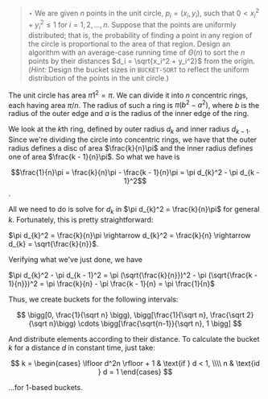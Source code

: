 > $\star$ We are given $n$ points in the unit circle, $p_i = (x_i, y_i)$, such
> that $0 < x_i^2 + y_i^2 \le 1$ for $i = 1, 2, \ldots, n$. Suppose that the
> points are uniformly distributed; that is, the probability of finding a point
> in any region of the circle is proportional to the area of that region.
> Design an algorithm with an average-case running time of $\Theta(n)$ to sort
> the $n$ points by their distances $d_i = \sqrt{x_i^2 + y_i^2}$ from the
> origin. (<i>Hint:</i> Design the bucket sizes in `BUCKET-SORT` to reflect the
> uniform distribution of the points in the unit circle.)

The unit circle has area $\pi 1^2 = \pi$. We can divide it into $n$ concentric rings,
each having area $\pi / n$. The radius of such a ring is $\pi(b^2 - a^2)$,
where $b$ is the radius of the outer edge and $a$ is the radius of the inner
edge of the ring.

We look at the $k$th ring, defined by outer radius $d_{k}$ and inner radius $d_{k - 1}$.
Since we're dividing the circle into concentric rings, we have that the outer radius
defines a disc of area $\frac{k}{n}\pi$ and the inner radius defines one of area $\frac{k - 1}{n}\pi$.
So what we have is

$$\frac{1}{n}\pi = \frac{k}{n}\pi - \frac{k - 1}{n}\pi = \pi d_{k}^2 - \pi d_{k - 1}^2$$.
 
All we need to do is solve for $d_{k}$ in $\pi d_{k}^2 = \frac{k}{n}\pi$ for general $k$.
Fortunately, this is pretty straightforward:

$\pi d_{k}^2 = \frac{k}{n}\pi \rightarrow d_{k}^2 = \frac{k}{n} \rightarrow d_{k} = \sqrt{\frac{k}{n}}$.

Verifying what we've just done, we have

$\pi d_{k}^2 - \pi d_{k - 1}^2 = \pi (\sqrt{\frac{k}{n}})^2 - \pi (\sqrt{\frac{k - 1}{n}})^2 
   = \pi \frac{k}{n} - \pi \frac{k - 1}{n} = \pi \frac{1}{n}$

Thus, we create buckets for the following intervals:

$$ \bigg[0, \frac{1}{\sqrt n} \bigg),
   \bigg[\frac{1}{\sqrt n}, \frac{\sqrt 2}{\sqrt n}\bigg) \cdots
   \bigg[\frac{\sqrt{n-1}}{\sqrt n}, 1 \bigg] $$

And distribute elements according to their distance. To calculate the bucket
$k$ for a distance $d$ in constant time, just take:

$$ k = \begin{cases}
    \lfloor d^2n \rfloor + 1 & \text{if } d < 1, \\\\
    n & \text{id } d = 1
  \end{cases} $$

...for 1-based buckets.
